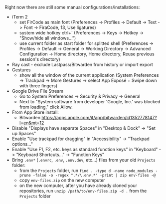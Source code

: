 Right now there are still some manual configurations/installations:

- iTerm 2
  - set FirCode as main font (Preferences -> Profiles -> Default -> Text -> Font -> FiraCode, 13, Use ligatures)
  - system wide hotkey ctrl+` (Preferences -> Keys -> Hotkey -> "Show/hide all windows...")
  - use current folder as start folder for splitted shell (Preferences -> Profiles -> Default -> General -> Working Directory -> Advanced Configuration -> Home directory, Home directory, Reuse previous session's directory)
- Ray cast - exclude Lastpass/Bitwarden from history or import export
- Gestures
  - show all the window of the current application (System Preferences -> Trackpad ->  More Gestures -> select App Exposé + Swipe down with three fingers)
- Google Drive File Stream
  - Go to System Preferences -> Security & Privacy -> General
  - Next to "System software from developer 'Google, Inc.' was blocked from loading," click Allow.
- From App Store install:
  - Bitwarden https://apps.apple.com/it/app/bitwarden/id1352778147?l=en&mt=12
- Disable "Displays have separate Spaces" in "Desktop & Dock" -> "Set up Spaces"
- Enable "Use trackpad for dragging" in "Accessibility" -> "Trackpad options..."
- Enable "Use F1, F2, etc. keys as standard function keys" in "Keyboard" -> "Keyboard Shortcuts..." -> "Function Keys"
- Bring `.env*` (`.envrc`, `.env`, `.env.dev`, etc...) files from your old `Projects` folder:
  - from the `Projects` folder, run `find . -type d -name node_modules -prune -false -o -regex ".*/\.env.*" -print | zip env-files -@`
  - copy `env-files.zip` on the new computer
  - on the new computer, after you have already cloned your repositories, run `unzip /path/to/env-files.zip -d .` from the `Projects` folder
